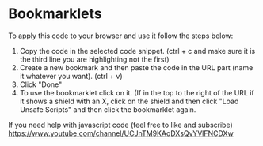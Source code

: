 # Bookmarklets

To apply this code to your browser and use it follow the steps below:

1. Copy the code in the selected code snippet. (ctrl + c and make sure it is the third line you are highlighting not the first)
2. Create a new bookmark and then paste the code in the URL part (name it whatever you want). (ctrl + v)
3. Click "Done"
4. To use the bookmarklet click on it. (If in the top to the right of the URL if it shows a shield with an X, click on the shield      and then click "Load Unsafe Scripts" and then click the bookmarklet again.

If you need help with javascript code
(feel free to like and subscribe) 
https://www.youtube.com/channel/UCJnTM9KAqDXsQvYVlFNCDXw
